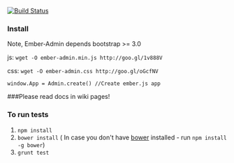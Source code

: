 [![Build Status](https://travis-ci.org/ember-admin/ember-admin.js.png)](https://travis-ci.org/ember-admin/ember-admin.js)

### Install
Note, Ember-Admin depends bootstrap >= 3.0

js: 
`wget -O ember-admin.min.js http://goo.gl/1v888V` 

css:
`wget -O ember-admin.css http://goo.gl/oGcfNV` 

```
window.App = Admin.create() //Create ember.js app
```

###Please read docs in wiki pages!

### To run tests
1. `npm install`
2. `bower install` ( In case you don't have [bower](https://twitter.com/bower) installed - run `npm install -g bower`)
3. `grunt test`
